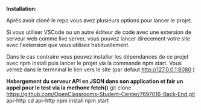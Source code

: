 <b>Installation:</b>

Après avoir cloné le repo vous avez plusieurs options pour lancer le projet.

Si vous utiliser VSCode ou un autre éditeur de code avec une extersion de serveur web comme live server, vous pouvez lancer direcement votre site avec l'extension que vous utilisez habituellement.

Dans le cas contraire vous pouvez installer les dépendances de ce projet avec npm install puis lancer le projet via la commande npm start. Vous verrez dans le termninal le lien vers le site (par defaut http://127.0.0.1:8080 )


<b>Hebergement du serveur API en JSON dans son application et fair un appel pour le test via la methone fetch()</b>
git clone https://github.com/OpenClassrooms-Student-Center/7697016-Back-End.git api-http 
cd api-http 
npm install 
npm start
